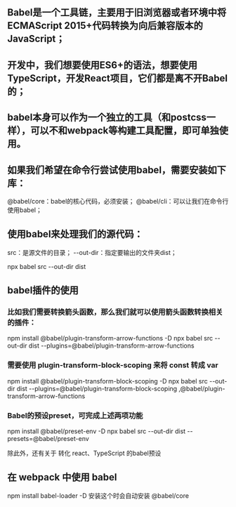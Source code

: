 ## Babel是一个工具链，主要用于旧浏览器或者环境中将ECMAScript 2015+代码转换为向后兼容版本的JavaScript；


## 开发中，我们想要使用ES6+的语法，想要使用TypeScript，开发React项目，它们都是离不开Babel的；


## babel本身可以作为一个独立的工具（和postcss一样），可以不和webpack等构建工具配置，即可单独使用。


## 如果我们希望在命令行尝试使用babel，需要安装如下库：
@babel/core：babel的核心代码，必须安装；
@babel/cli：可以让我们在命令行使用babel；






## 使用babel来处理我们的源代码：
src：是源文件的目录；
--out-dir：指定要输出的文件夹dist；

npx babel src --out-dir dist






## babel插件的使用

### 比如我们需要转换箭头函数，那么我们就可以使用箭头函数转换相关的插件：
npm install @babel/plugin-transform-arrow-functions -D
npx babel src --out-dir dist --plugins=@babel/plugin-transform-arrow-functions

### 需要使用 plugin-transform-block-scoping 来将 const 转成 var
npm install @babel/plugin-transform-block-scoping -D 
npx babel src --out-dir dist --plugins=@babel/plugin-transform-block-scoping
,@babel/plugin-transform-arrow-functions



### Babel的预设preset，可完成上述两项功能
npm install @babel/preset-env -D
npx babel src --out-dir dist --presets=@babel/preset-env

除此外，还有关于 转化 react、TypeScript 的babel预设





## 在 webpack 中使用 babel
npm install babel-loader -D     安装这个时会自动安装 @babel/core